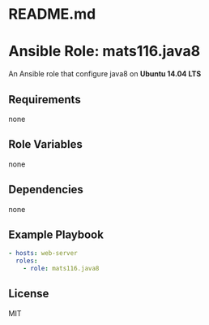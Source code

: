 # README.md
# Ansible Role: mats116.java8

An Ansible role that configure java8 on **Ubuntu 14.04 LTS**

## Requirements

none

## Role Variables

none

## Dependencies

none

## Example Playbook

```yaml
- hosts: web-server
  roles:
    - role: mats116.java8
```

## License

MIT
